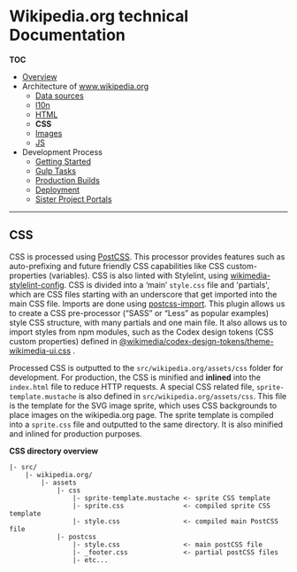 # Wikipedia.org technical Documentation
**TOC**

- [Overview](../README.md)
- Architecture of www.wikipedia.org
	- [Data sources](data.md)
	- [l10n](l10n.md)
	- [HTML](html.md)
	- **CSS**
	- [Images](images.md)
	- [JS](javascript.md)
- Development Process
	- [Getting Started](../development/getting_started.md)
	- [Gulp Tasks](../development/gulp.md)
	- [Production Builds](../development/prod.md)
	- [Deployment](../development/deploy.md)
	- [Sister Project Portals](../development/sister_portals.md)

---
## CSS
CSS is processed using [PostCSS](http://postcss.org/). This processor provides features such as auto-prefixing and future friendly CSS capabilities like CSS custom-properties (variables). CSS is also linted with Stylelint, using [wikimedia-stylelint-config](https://github.com/wikimedia/stylelint-config-wikimedia). CSS is divided into a ‘main’ `style.css` file and 'partials', which are CSS files starting with an underscore that get imported into the main CSS file. Imports are done using [postcss-import](https://github.com/postcss/postcss-import). This plugin allows us to create a CSS pre-processor (“SASS” or “Less” as popular examples) style CSS structure, with many partials and one main file. It also allows us to import styles from npm modules, such as the Codex design tokens (CSS custom properties) defined in [@wikimedia/codex-design-tokens/theme-wikimedia-ui.css](https://doc.wikimedia.org/codex/latest/design-tokens/overview.html) .

Processed CSS is outputted to the `src/wikipedia.org/assets/css` folder for development. For production, the CSS is minified and **inlined** into the `index.html` file to reduce HTTP requests. A special CSS related file, `sprite-template.mustache` is also defined in `src/wikipedia.org/assets/css`. This file is the template for the SVG image sprite, which uses CSS backgrounds to place images on the wikipedia.org page. The sprite template is compiled into a `sprite.css` file and outputted to the same directory. It is also minified and inlined for production purposes.

**CSS directory overview**

```
|- src/
    |- wikipedia.org/
        |- assets
            |- css
                |- sprite-template.mustache <- sprite CSS template
                |- sprite.css               <- compiled sprite CSS template
                |- style.css                <- compiled main PostCSS file
            |- postcss
                |- style.css                <- main postCSS file
                |- _footer.css              <- partial postCSS files
                |- etc...
```
